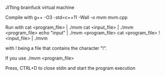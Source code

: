 JITting brainfuck virtual machine

Compile with
g++ -O3 -std=c++11 -Wall -o mvm mvm.cpp

Run with
cat <program_file> | ./mvm
cat <input_file> | ./mvm <program_file>
echo "input" | ./mvm <program_file>
cat <program_file> ! <input_file> | ./mvm

with ! being a file that contains the character "!".

If you use
./mvm <program_file>

Press, CTRL+D to close stdin and start the program execution
